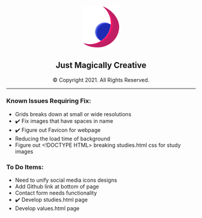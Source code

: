 <div align=center>
<img src="images/ShardofCreation.png" width=100px>
</div>

<h2 align=center>
Just Magically Creative
</h2>

<p align=center>
&copy Copyright 2021. All Rights Reserved.
</p>

---
### Known Issues Requiring Fix:
- Grids breaks down at small or wide resolutions
- :heavy_check_mark: Fix images that have spaces in name
- :heavy_check_mark: Figure out Favicon for webpage
- Reducing the load time of background
- Figure out \<!DOCTYPE HTML> breaking studies.html css for study images

### To Do Items:
- Need to unify social media icons designs
- Add Github link at bottom of page
- Contact form needs functionality
- :heavy_check_mark: Develop studies.html page
- Develop values.html page